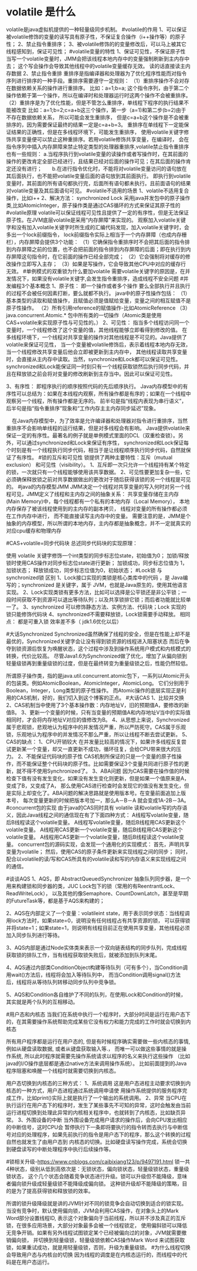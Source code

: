 # volatile 是什么
volatile是java虚拟机提供的一种轻量级同步机制。
#volatile的作用
1、可以保证被volatile修饰的变量的读写具有原子性，不保证复合操作（i++操作等）的原子性；
2、禁止指令重排序；
3、被volatile修饰的的变量修改后，可以马上被其它线程感知到，保证可见性；
#volatile变量的特性
1、保证可见性，不保证原子性
    当写一个volatile变量时，JMM会把该线程本地内存中的变量强制刷新到主内存中去；
    这个写会操作会导致其他线程中的volatile变量缓存无效。
    读的话直接读主内存数据 
2、禁止指令重排
    重排序是指编译器和处理器为了优化程序性能而对指令序列进行排序的一种手段。重排序需要遵守一定规则：
    （1）重排序操作不会对存在数据依赖关系的操作进行重排序。
        比如：a=1;b=a; 这个指令序列，由于第二个操作依赖于第一个操作，所以在编译时和处理器运行时这两个操作不会被重排序。
    （2）重排序是为了优化性能，但是不管怎么重排序，单线程下程序的执行结果不能被改变
        比如：a=1;b=2;c=a+b这三个操作，第一步（a=1)和第二步(b=2)由于不存在数据依赖关系， 所以可能会发生重排序，
        但是c=a+b这个操作是不会被重排序的，因为需要保证最终的结果一定是c=a+b=3。
        重排序在单线程下一定能保证结果的正确性，但是在多线程环境下，可能发生重排序，
    使用volatile关键字修饰共享变量便可以禁止这种重排序。若用volatile修饰共享变量，在编译时，
    会在指令序列中插入内存屏障来禁止特定类型的处理器重排序,volatile禁止指令重排序也有一些规则：
        a.当程序执行到volatile变量的读操作或者写操作时，在其前面的操作的更改肯定全部已经进行，且结果已经对后面的操作可见；在其后面的操作肯定还没有进行；
        b.在进行指令优化时，不能将对volatile变量访问的语句放在其后面执行，也不能把volatile变量后面的语句放到其前面执行。
    即执行到volatile变量时，其前面的所有语句都执行完，后面所有语句都未执行。且前面语句的结果对volatile变量及其后面语句可见。
#volatile不适用的场景
1、volatile不适用复合操作，比如i++
2、解决方法：
    synchronized
    Lock
    采用java并发包中的原子操作类,比如AtomicInteger，原子操作类是通过CAS循环的方式来保证其原子性的
#volatile原理
volatile可以保证线程可见性且提供了一定的有序性，但是无法保证原子性。在JVM底层volatile是采用“内存屏障”来实现的。
观察加入volatile关键字和没有加入volatile关键字时所生成的汇编代码发现，加入volatile关键字时，会多出一个lock前缀指令，
lock前缀指令实际上相当于一个内存屏障（也成内存栅栏），内存屏障会提供3个功能：
    （1）它确保指令重排序时不会把其后面的指令排到内存屏障之前的位置，也不会把前面的指令排到内存屏障的后面；即在执行到内存屏障这句指令时，在它前面的操作已经全部完成；
    （2）它会强制将对缓存的修改操作立即写入主存；
    （3）如果是写操作，它会导致其他CPU中对应的缓存行无效。
#单例模式的双重锁为什么要加volatile
 需要volatile关键字的原因是，在并发情况下，如果没有volatile关键字,会发生指令重排序，造成线程不安全问题
#并发编程3个基本概念
1、原子性：
    即一个操作或者多个操作 要么全部执行并且执行的过程不会被任何因素打断，要么就都不执行。
    java中的原子性操作包括：
        （1）基本类型的读取和赋值操作，且赋值必须是值赋给变量，变量之间的相互赋值不是原子性操作。
        （2）所有引用reference的赋值操作-比如AtomicReference
        （3）java.concurrent.Atomic.* 包中所有类的一切操作（Atomic类是使用CAS+volatile来实现原子性与可见性的。）
2、可见性：
    指当多个线程访问同一个变量时，一个线程修改了这个变量的值，其他线程能够立即看得到修改的值。
    在多线程环境下，一个线程对共享变量的操作对其他线程是不可见的。Java提供了volatile来保证可见性，
    当一个变量被volatile修饰后，表示着线程本地内存无效，当一个线程修改共享变量后他会立即被更新到主内存中，
    其他线程读取共享变量时，会直接从主内存中读取。当然，synchronize和Lock都可以保证可见性。
    synchronized和Lock能保证同一时刻只有一个线程获取锁然后执行同步代码，并且在释放锁之前会将对变量的修改刷新到主存当中。因此可以保证可见性。

3、有序性：
    即程序执行的顺序按照代码的先后顺序执行。
    Java内存模型中的有序性可以总结为：如果在本线程内观察，所有操作都是有序的；如果在一个线程中观察另一个线程，所有操作都是无序的。
    前半句是指“线程内表现为串行语义”，后半句是指“指令重排序”现象和“工作内存主主内存同步延迟”现象。

    在Java内存模型中，为了效率是允许编译器和处理器对指令进行重排序，当然重排序不会影响单线程的运行结果，但是对多线程会有影响。
    Java提供volatile来保证一定的有序性。最著名的例子就是单例模式里面的DCL（双重检查锁）。另外，可以通过synchronized和Lock来保证有序性，
    synchronized和Lock保证每个时刻是有一个线程执行同步代码，相当于是让线程顺序执行同步代码，自然就保证了有序性。
#锁的互斥和可见性
锁提供了两种主要特性：互斥（mutual exclusion） 和可见性（visibility）。
1、互斥即一次只允许一个线程持有某个特定的锁，一次就只有一个线程能够使用该共享数据。
2、可见性要更加复杂一些，它必须确保释放锁之前对共享数据做出的更改对于随后获得该锁的另一个线程是可见的。
#java的内存模型JMM
JMM决定一个线程对共享变量的写入何时对另一个线程可见，JMM定义了线程和主内存之间的抽象关系：
    共享变量存储在主内存(Main Memory)中，每个线程都有一个私有的本地内存（Local Memory），
    本地内存保存了被该线程使用到的主内存的副本拷贝，
    线程对变量的所有操作都必须在工作内存中进行，
    而不能直接读写主内存中的变量。
 需要注意的是，JMM是个抽象的内存模型，所以所谓的本地内存，主内存都是抽象概念，并不一定就真实的对应cpu缓存和物理内存
 
 #CAS+volatile=同步代码块
 总述同步代码块的实现原理：

使用 volatile 关键字修饰一个int类型的同步标志位state，初始值为0；
加锁/释放锁时使用CAS操作对同步标志位state进行更新；
加锁成功，同步标志位值为 1，加锁状态；
释放锁成功，同步标志位值为0，初始状态；
#Lock锁 与 synchronized锁 区别
1、Lock接口实现的类锁是核心类库中的代码 ，是 Java编写的；synchronized 是关键字，属于 JVM，也就是Java原生的，使用其他语言实现。
2、Lock实现类锁有更多方法，比如可以选择是公平锁还是非公平锁；一段时间获取不到资源可以退出等待队列；以及共享锁排它锁；而后者功能就比较单一了。
3、synchronized 可以修饰静态方法、实例方法、代码块；Lock 实现的锁只能修饰代码块
4、synchronized不需要释放锁，Lock锁需要手动释放。
相同点：
    都是可重入锁
    效率差不多（ jdk1.6优化以后）

#大话Synchronized
Synchronized虽然确保了线程的安全，但是在性能上却不是最优的，Synchronized关键字会让没有得到锁资源的线程进入阻塞状态
而后在争夺到锁资源后恢复为唤醒状态，这个过程中涉及到操作系统用户模式和内核模式的转换，代价比较高。
尽管Java1.6为Synchronized做了优化，增加了从偏向锁到轻量级锁再到重量级锁的过度，但是在最终转变为重量级锁之后，性能仍然较低。

所谓原子操作类，指的是java.util.concurrent.atomic包下，一系列以Atomic开头的包装类。例如AtomicBoolean，AtomicInteger，AtomicLong。
它们分别用于Boolean，Integer，Long类型的原子性操作。
而Atomic操作的底层实现正是利用的CAS机制，好的，我们切入到这个博客的正点。
#大话CAS
1、比较并交换
2、CAS机制当中使用了3个基本操作数：内存地址V，旧的预期值A，要修改的新值B。
3、更新一个变量的时候，只有当变量的预期值A和内存地址V当中的实际值相同时，才会将内存地址V对应的值修改为B。
4、从思想上来说，Synchronized属于悲观锁，悲观地认为程序中的并发情况严重，所以严防死守。CAS属于乐观锁，乐观地认为程序中的并发情况不那么严重，所以让线程不断去尝试更新。
5、CAS的缺点：
    1、CPU开销较大
        在并发量比较高的情况下，如果许多线程反复尝试更新某一个变量，却又一直更新不成功，循环往复，会给CPU带来很大的压力。
    2、不能保证代码块的原子性
        CAS机制所保证的只是一个变量的原子性操作，而不能保证整个代码块的原子性。比如需要保证3个变量共同进行原子性的更新，就不得不使用Synchronized了。
    3、ABA问题
        因为CAS需要在操作值的时候检查下值有没有发生变化，如果没有发生变化则更新，但是如果一个值原来是A，变成了B，又变成了A，
        那么使用CAS进行检查时会发现它的值没有发生变化，但是实际上却变化了。ABA问题的解决思路就是使用版本号。在变量前面追加上版本号，
        每次变量更新的时候把版本号加一，那么A－B－A 就会变成1A-2B－3A。
#concurrent包的实现
由于java的CAS同时具有 volatile 读和volatile写的内存语义，因此Java线程之间的通信现在有了下面四种方式：
    A线程写volatile变量，随后B线程读这个volatile变量。
    A线程写volatile变量，随后B线程用CAS更新这个volatile变量。
    A线程用CAS更新一个volatile变量，随后B线程用CAS更新这个volatile变量。
    A线程用CAS更新一个volatile变量，随后B线程读这个volatile变量。
concurrent包的源码实现，会发现一个通用化的实现模式：
    首先，声明共享变量为volatile；
    然后，使用CAS的原子条件更新来实现线程之间的同步；
    同时，配合以volatile的读/写和CAS所具有的volatile读和写的内存语义来实现线程之间的通信。

#谈谈AQS
1、AQS，即 AbstractQueuedSynchronizer 抽象队列同步器，是一个用来构建锁和同步器的类，JUC Lock包下的锁（常用的有ReentrantLock、ReadWriteLock），
以及其他的像Semaphore、CountDownLatch，甚至是早期的FutureTask等，都是基于AQS来构建的；

2、AQS在内部定义了一个变量：volatileint state，用于表示同步状态：当线程调用lock方法时，如果state=0，说明没有任何线程占有共享资源的锁，
可以获得锁并将state=1；如果state=1，则说明有线程目前正在使用共享变量，其他线程必须加入同步队列进行等待。

3、AQS内部是通过Node实体类来表示一个双向链表结构的同步队列，完成线程获取锁的排队工作，当有线程获取锁失败后，就被添加到队列末尾。

4、AQS通过内部类ConditionObject构建等待队列（可有多个），当Condition调用wait()方法后，线程将会加入等待队列中，
而当Condition调用signal()方法后，线程将从等待队列转移动同步队列中竞争锁。

5、AQS和Condition各自维护了不同的队列，在使用Lock和Condition的时候，其实就是两个队列的互相移动。

#用户态和内核态
当我们在系统中执行一个程序时，大部分时间是运行在用户态下的，在其需要操作系统帮助完成某些它没有权力和能力完成的工作时就会切换到内核态

所有用户程序都是运行在用户态的, 但是有时候程序确实需要做一些内核态的事情, 例如从硬盘读取数据, 或者从键盘获取输入等.，
而唯一可以做这些事情的就是操作系统, 所以此时程序就需要先操作系统请求以程序的名义来执行这些操作
（比如java的I/O操作底层都是通过native方法来调用操作系统）。
比如前面提到的Java程序阻塞和唤醒一个线程时就需要切换到内核态。

用户态切换到内核态的三种方式：
    1、系统调用
        这是用户态进程主动要求切换到内核态的一种方式，用户态进程通过系统调用申请使 用操作系统提供的服务程序完成工作，比如print()实际上就是执行了一个输出的系统调用。
    2、异常
        当CPU在执行运行在用户态下的程序时，发生了某些事先不可知的异常，这时会触发由当前运行进程切换到处理此异常的内核相关程序中，也就转到了内核态，比如缺页异常。
    3、外围设备的中断
        当外围设备完成用户请求的操作后，会向CPU发出相应的中断信号，这时CPU会 暂停执行下一条即将要执行的指令转而去执行与中断信号对应的处理程序，如果先前执行的指令是用户态下的程序，那么这个转换的过程自然也就发生了由用户态到 内核态的切换。比如硬盘读写操作完成，系统会切换到硬盘读写的中断处理程序中执行后续操作等。

#锁相关升级-https://www.cnblogs.com/caibixiang123/p/9497191.html
锁一共4种状态，级别从低到高依次是：无锁状态，偏向锁状态，轻量级锁状态，重量级锁状态，
这个几个状态会随着竞争状态进行升级。锁可以升级但不能降级，意味者偏向锁升级成轻量级锁不能降级成偏向锁。
这种锁升级却不能降级的策略，目的是为了提高获得锁和释放锁的效率。

所谓的锁升级降级就是讲的JVM针对不同的锁竞争会自动切换到适合的锁实现。
当没有竞争时，默认使用偏向锁，JVM会利用CAS操作，在对象头上的Mark Word部分设置线程ID,
表示这个对象偏向于当前线程，所以并不涉及真正的互斥锁，在很多应用场景，大部分对象最多会被一个线程锁定，
使用偏斜锁可以降低无竞争开销。如果有另外线程试图锁定某个已经被偏向过的对象，JVM就需要撤销偏向锁，
并切换到轻量级锁，轻量级锁依赖CAS操作Mark Word 来试图获取锁，如果重试成功，就是用轻量级锁，否则，升级为重量级锁。
#为什么线程切换会导致用户态与内核台的切换
因为线程的调度是在内核态运行的，而线程中的代码是在用户态运行。